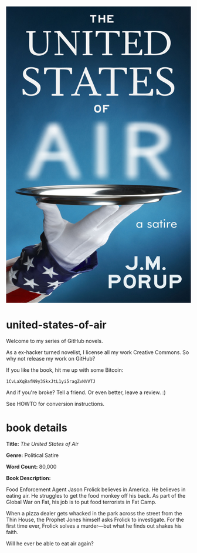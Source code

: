 ![The United States of Air: a Satire cover](the-united-states-of-air-cover.jpg)

united-states-of-air
====================

Welcome to my series of GitHub novels.

As a ex-hacker turned novelist, I license all my work Creative Commons.
So why not release my work on GitHub?

If you like the book, hit me up with some Bitcoin: 

    1CvLaXqBafN9y3SkxJtL1yi5ragZvNVVTJ

And if you're broke? Tell a friend. Or even better, leave a review. :)

See HOWTO for conversion instructions.


book details
============

**Title:** *The United States of Air*

**Genre:** Political Satire

**Word Count:** 80,000

**Book Description:**

Food Enforcement Agent Jason Frolick believes in America. He believes
in eating air. He struggles to get the food monkey off his back. As 
part of the Global War on Fat, his job is to put food terrorists in Fat
Camp.

When a pizza dealer gets whacked in the park across the street from the
Thin House, the Prophet Jones himself asks Frolick to investigate. For 
the first time ever, Frolick solves a murder—but what he finds out 
shakes his faith.

Will he ever be able to eat air again?
